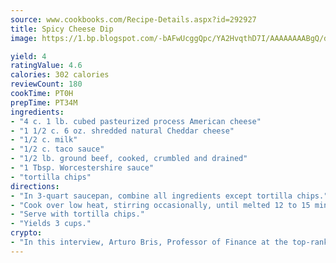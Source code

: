 ```yaml
---
source: www.cookbooks.com/Recipe-Details.aspx?id=292927
title: Spicy Cheese Dip
image: https://1.bp.blogspot.com/-bAFwUcggQpc/YA2HvqthD7I/AAAAAAAABgQ/dGGityjUeSk5WIgvhJroHVt7XYoXF2qygCLcBGAsYHQ/s320/10.png

yield: 4
ratingValue: 4.6
calories: 302 calories
reviewCount: 180
cookTime: PT0H
prepTime: PT34M
ingredients:
- "4 c. 1 lb. cubed pasteurized process American cheese"
- "1 1/2 c. 6 oz. shredded natural Cheddar cheese"
- "1/2 c. milk"
- "1/2 c. taco sauce"
- "1/2 lb. ground beef, cooked, crumbled and drained"
- "1 Tbsp. Worcestershire sauce"
- "tortilla chips"
directions:
- "In 3-quart saucepan, combine all ingredients except tortilla chips."
- "Cook over low heat, stirring occasionally, until melted 12 to 15 minutes."
- "Serve with tortilla chips."
- "Yields 3 cups."
crypto:
- "In this interview, Arturo Bris, Professor of Finance at the top-ranked business school IMD in Switzerland, analyses the risks associated with bitcoin."
---
```

